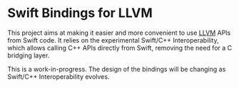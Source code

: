 # Swift Bindings for LLVM

This project aims at making it easier and more convenient to
use [LLVM](https://github.com/llvm/llvm-project) APIs from Swift code.
It relies on the experimental Swift/C++ Interoperability, which allows calling
C++ APIs directly from Swift, removing the need for a C bridging layer.

This is a work-in-progress. The design of the bindings will be changing as
Swift/C++ Interoperability evolves.
